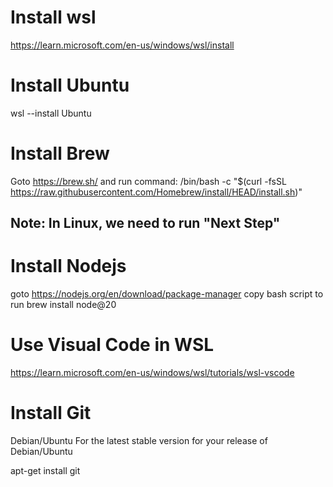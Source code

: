 # Install wsl 
https://learn.microsoft.com/en-us/windows/wsl/install

# Install Ubuntu
wsl --install Ubuntu

# Install Brew
Goto https://brew.sh/
and run command: 
/bin/bash -c "$(curl -fsSL https://raw.githubusercontent.com/Homebrew/install/HEAD/install.sh)"
## Note: In Linux, we need to run "Next Step"

# Install Nodejs

goto https://nodejs.org/en/download/package-manager 
copy bash script to run
brew install node@20

# Use Visual Code in WSL 
https://learn.microsoft.com/en-us/windows/wsl/tutorials/wsl-vscode

# Install Git
Debian/Ubuntu
For the latest stable version for your release of Debian/Ubuntu

apt-get install git